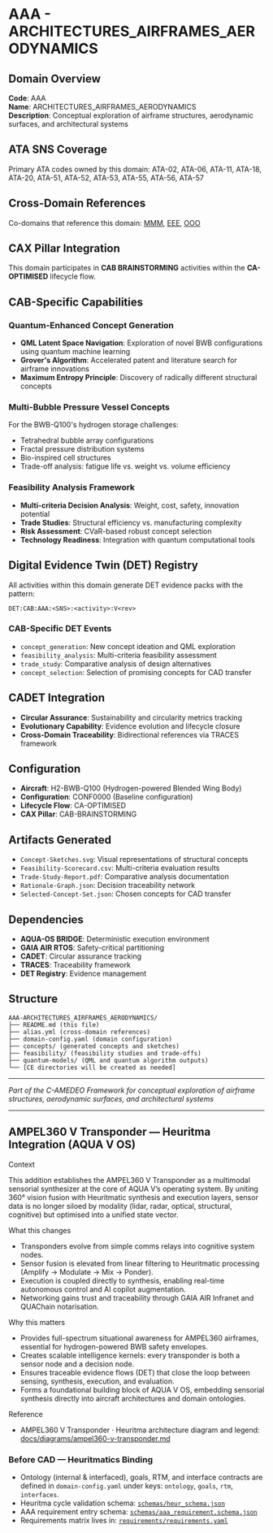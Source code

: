 # AAA - ARCHITECTURES_AIRFRAMES_AERODYNAMICS

## Domain Overview
**Code**: AAA  
**Name**: ARCHITECTURES_AIRFRAMES_AERODYNAMICS  
**Description**: Conceptual exploration of airframe structures, aerodynamic surfaces, and architectural systems

## ATA SNS Coverage
Primary ATA codes owned by this domain:
ATA-02, ATA-06, ATA-11, ATA-18, ATA-20, ATA-51, ATA-52, ATA-53, ATA-55, ATA-56, ATA-57

## Cross-Domain References
Co-domains that reference this domain:
[MMM](../MMM-*/), [EEE](../EEE-*/), [OOO](../OOO-*/)

## CAX Pillar Integration
This domain participates in **CAB BRAINSTORMING** activities within the **CA-OPTIMISED** lifecycle flow.

## CAB-Specific Capabilities

### Quantum-Enhanced Concept Generation
- **QML Latent Space Navigation**: Exploration of novel BWB configurations using quantum machine learning
- **Grover's Algorithm**: Accelerated patent and literature search for airframe innovations
- **Maximum Entropy Principle**: Discovery of radically different structural concepts

### Multi-Bubble Pressure Vessel Concepts
For the BWB-Q100's hydrogen storage challenges:
- Tetrahedral bubble array configurations
- Fractal pressure distribution systems
- Bio-inspired cell structures
- Trade-off analysis: fatigue life vs. weight vs. volume efficiency

### Feasibility Analysis Framework
- **Multi-criteria Decision Analysis**: Weight, cost, safety, innovation potential
- **Trade Studies**: Structural efficiency vs. manufacturing complexity
- **Risk Assessment**: CVaR-based robust concept selection
- **Technology Readiness**: Integration with quantum computational tools

## Digital Evidence Twin (DET) Registry
All activities within this domain generate DET evidence packs with the pattern:
```
DET:CAB:AAA:<SNS>:<activity>:V<rev>
```

### CAB-Specific DET Events
- `concept_generation`: New concept ideation and QML exploration
- `feasibility_analysis`: Multi-criteria feasibility assessment
- `trade_study`: Comparative analysis of design alternatives
- `concept_selection`: Selection of promising concepts for CAD transfer

## CADET Integration
- **Circular Assurance**: Sustainability and circularity metrics tracking
- **Evolutionary Capability**: Evidence evolution and lifecycle closure
- **Cross-Domain Traceability**: Bidirectional references via TRACES framework

## Configuration
- **Aircraft**: H2-BWB-Q100 (Hydrogen-powered Blended Wing Body)
- **Configuration**: CONF0000 (Baseline configuration)
- **Lifecycle Flow**: CA-OPTIMISED
- **CAX Pillar**: CAB-BRAINSTORMING

## Artifacts Generated
- `Concept-Sketches.svg`: Visual representations of structural concepts
- `Feasibility-Scorecard.csv`: Multi-criteria evaluation results
- `Trade-Study-Report.pdf`: Comparative analysis documentation
- `Rationale-Graph.json`: Decision traceability network
- `Selected-Concept-Set.json`: Chosen concepts for CAD transfer

## Dependencies
- **AQUA-OS BRIDGE**: Deterministic execution environment
- **GAIA AIR RTOS**: Safety-critical partitioning
- **CADET**: Circular assurance tracking
- **TRACES**: Traceability framework
- **DET Registry**: Evidence management

## Structure
```
AAA-ARCHITECTURES_AIRFRAMES_AERODYNAMICS/
├── README.md (this file)
├── alias.yml (cross-domain references)
├── domain-config.yaml (domain configuration)
├── concepts/ (generated concepts and sketches)
├── feasibility/ (feasibility studies and trade-offs)
├── quantum-models/ (QML and quantum algorithm outputs)
└── [CE directories will be created as needed]
```

---
*Part of the C-AMEDEO Framework for conceptual exploration of airframe structures, aerodynamic surfaces, and architectural systems*

---

## AMPEL360 V Transponder — Heuritma Integration (AQUA V OS)

Context

This addition establishes the AMPEL360 V Transponder as a multimodal sensorial synthesizer at the core of AQUA V’s operating system. By uniting 360° vision fusion with Heuritmatic synthesis and execution layers, sensor data is no longer siloed by modality (lidar, radar, optical, structural, cognitive) but optimised into a unified state vector.

What this changes

- Transponders evolve from simple comms relays into cognitive system nodes.
- Sensor fusion is elevated from linear filtering to Heuritmatic processing (Amplify → Modulate → Mix → Ponder).
- Execution is coupled directly to synthesis, enabling real-time autonomous control and AI copilot augmentation.
- Networking gains trust and traceability through GAIA AIR Infranet and QUAChain notarisation.

Why this matters

- Provides full-spectrum situational awareness for AMPEL360 airframes, essential for hydrogen-powered BWB safety envelopes.
- Creates scalable intelligence kernels: every transponder is both a sensor node and a decision node.
- Ensures traceable evidence flows (DET) that close the loop between sensing, synthesis, execution, and evaluation.
- Forms a foundational building block of AQUA V OS, embedding sensorial synthesis directly into aircraft architectures and domain ontologies.

Reference

- AMPEL360 V Transponder · Heuritma architecture diagram and legend: [docs/diagrams/ampel360-v-transponder.md](../../../../../docs/diagrams/ampel360-v-transponder.md)

### Before CAD — Heuritmatics Binding

- Ontology (internal & interfaced), goals, RTM, and interface contracts are defined in `domain-config.yaml` under keys: `ontology`, `goals`, `rtm`, `interfaces`.
- Heuritma cycle validation schema: [`schemas/heur_schema.json`](../../../../../schemas/heur_schema.json)
- AAA requirement entry schema: [`schemas/aaa_requirement.schema.json`](../../../../../schemas/aaa_requirement.schema.json)
- Requirements matrix lives in: [`requirements/requirements.yaml`](requirements/requirements.yaml)